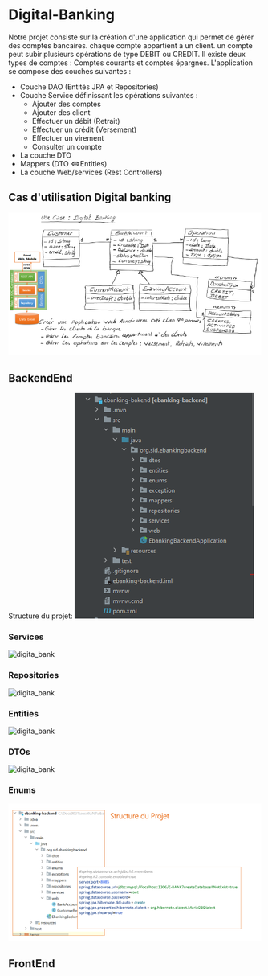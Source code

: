 # Digital-Banking
Notre projet consiste sur la création d'une application qui permet
de gérer des comptes bancaires. chaque compte appartient à un client.
un compte peut subir plusieurs opérations de type DEBIT ou CREDIT.
Il existe deux types de comptes : Comptes courants et comptes épargnes.
L'application se compose des couches suivantes :
- Couche DAO (Entités JPA et Repositories)
- Couche Service définissant les opérations suivantes :
    - Ajouter des comptes
    - Ajouter des client
    - Effectuer un débit (Retrait)
    - Effectuer un crédit (Versement)
    - Effectuer un virement
    - Consulter un compte
- La couche DTO
- Mappers (DTO <=>Entities)
- La couche Web/services (Rest Controllers)

## Cas d'utilisation Digital banking

![digita_bank](./captures/Class.PNG)

## BackendEnd
Structure du projet:
![digita_bank](./captures/back.PNG)

### Services
![digita_bank](./captures/)

### Repositories
![digita_bank](./captures/)

### Entities
![digita_bank](./captures/)

### DTOs
![digita_bank](./captures/)

### Enums
![digita_bank](./captures/structure.PNG)




## FrontEnd



